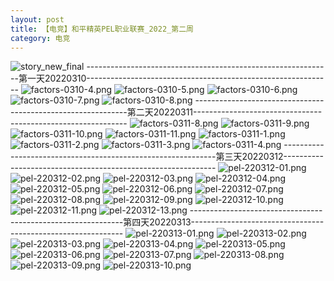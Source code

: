 ```yaml
---
layout: post
title: 【电竞】和平精英PEL职业联赛_2022_第二周
category: 电竞
---
```

![story_new_final](http://r8s97vm6g.hd-bkt.clouddn.com/img/story_new_final.png)
-------------------------------------------------------------第一天20220310-------------------------------------------------------------
![factors-0310-4.png](http://r8s97vm6g.hd-bkt.clouddn.com/img/factors-0310-4.png)
![factors-0310-5.png](http://r8s97vm6g.hd-bkt.clouddn.com/img/factors-0310-5.png)
![factors-0310-6.png](http://r8s97vm6g.hd-bkt.clouddn.com/img/factors-0310-6.png)
![factors-0310-7.png](http://r8s97vm6g.hd-bkt.clouddn.com/img/factors-0310-7.png)
![factors-0310-8.png](http://r8s97vm6g.hd-bkt.clouddn.com/img/factors-0310-8.png)
-------------------------------------------------------------第二天20220311-------------------------------------------------------------
![factors-0311-8.png](http://r8s97vm6g.hd-bkt.clouddn.com/img/factors-0311-8.png)
![factors-0311-9.png](http://r8s97vm6g.hd-bkt.clouddn.com/img/factors-0311-9.png)
![factors-0311-10.png](http://r8s97vm6g.hd-bkt.clouddn.com/img/factors-0311-10.png)
![factors-0311-11.png](http://r8s97vm6g.hd-bkt.clouddn.com/img/factors-0311-11.png)
![factors-0311-1.png](http://r8s97vm6g.hd-bkt.clouddn.com/img/factors-0311-1.png)
![factors-0311-2.png](http://r8s97vm6g.hd-bkt.clouddn.com/img/factors-0311-2.png)
![factors-0311-3.png](http://r8s97vm6g.hd-bkt.clouddn.com/img/factors-0311-3.png)
![factors-0311-4.png](http://r8s97vm6g.hd-bkt.clouddn.com/img/factors-0311-4.png)
-------------------------------------------------------------第三天20220312-------------------------------------------------------------
![pel-220312-01.png](http://r8s97vm6g.hd-bkt.clouddn.com/img/pel-220312-1.png)
![pel-220312-02.png](http://r8s97vm6g.hd-bkt.clouddn.com/img/pel-220312-2.png)
![pel-220312-03.png](http://r8s97vm6g.hd-bkt.clouddn.com/img/pel-220312-3.png)
![pel-220312-04.png](http://r8s97vm6g.hd-bkt.clouddn.com/img/pel-220312-4.png)
![pel-220312-05.png](http://r8s97vm6g.hd-bkt.clouddn.com/img/pel-220312-5.png)
![pel-220312-06.png](http://r8s97vm6g.hd-bkt.clouddn.com/img/pel-220312-6.png)
![pel-220312-07.png](http://r8s97vm6g.hd-bkt.clouddn.com/img/pel-220312-7.png)
![pel-220312-08.png](http://r8s97vm6g.hd-bkt.clouddn.com/img/pel-220312-8.png)
![pel-220312-09.png](http://r8s97vm6g.hd-bkt.clouddn.com/img/pel-220312-9.png)
![pel-220312-10.png](http://r8s97vm6g.hd-bkt.clouddn.com/img/pel-220312-10.png)
![pel-220312-11.png](http://r8s97vm6g.hd-bkt.clouddn.com/img/pel-220312-11.png)
![pel-220312-13.png](http://r8s97vm6g.hd-bkt.clouddn.com/img/pel-220312-13.png)
-------------------------------------------------------------第四天20220313-------------------------------------------------------------
![pel-220313-01.png](http://r8s97vm6g.hd-bkt.clouddn.com/img/pel-220313-1.png)
![pel-220313-02.png](http://r8s97vm6g.hd-bkt.clouddn.com/img/pel-220313-2.png)
![pel-220313-03.png](http://r8s97vm6g.hd-bkt.clouddn.com/img/pel-220313-3.png)
![pel-220313-04.png](http://r8s97vm6g.hd-bkt.clouddn.com/img/pel-220313-4.png)
![pel-220313-05.png](http://r8s97vm6g.hd-bkt.clouddn.com/img/pel-220313-5.png)
![pel-220313-06.png](http://r8s97vm6g.hd-bkt.clouddn.com/img/pel-220313-6.png)
![pel-220313-07.png](http://r8s97vm6g.hd-bkt.clouddn.com/img/pel-220313-7.png)
![pel-220313-08.png](http://r8s97vm6g.hd-bkt.clouddn.com/img/pel-220313-8.png)
![pel-220313-09.png](http://r8s97vm6g.hd-bkt.clouddn.com/img/pel-220313-9.png)
![pel-220313-10.png](http://r8s97vm6g.hd-bkt.clouddn.com/img/pel-220313-10.png)










  




